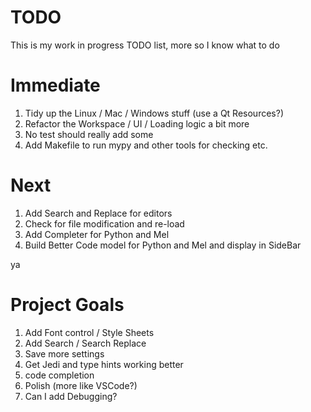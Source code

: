 # TODO

This is my work in progress TODO list, more so I know what to do
# Immediate

1. Tidy up the Linux / Mac / Windows stuff (use a Qt Resources?)
2. Refactor the Workspace / UI / Loading logic a bit more
3. No test should really add some
4. Add Makefile to run mypy and other tools for checking etc.

# Next

1. Add Search and Replace for editors
2. Check for file modification and re-load
3. Add Completer for Python and Mel
4. Build Better Code model for Python and Mel and display in SideBar

ya
# Project Goals
1. Add Font control / Style Sheets
2. Add Search / Search Replace
3. Save more settings
4. Get Jedi and type hints working better
5. code completion
6. Polish (more like VSCode?)
7. Can I add Debugging?